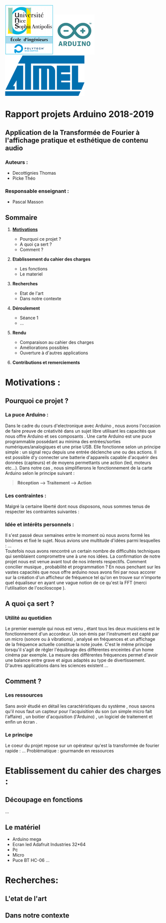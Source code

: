 ![Logo Polytech Nice-Sophia](/Images/logoEPU.png) 
![Logo arduino](/Images/Arduino_logo_pantone.png)
![Logo Atmel](/Images/Atmel_logo.svg.png)

# Rapport projets Arduino 2018-2019

## Application de la Transformée de Fourier à l'affichage pratique et esthétique de contenu audio

### Auteurs : 
- Decottignies Thomas
- Picke Théo

### Responsable enseignant :
- Pascal Masson 

## Sommaire 
1. [**Motivations**](#motivations-)  
   - Pourquoi ce projet ?
   - A quoi ça sert ?
   - Comment ?
  
2. **Etablissement du cahier des charges** 
   - Les fonctions
   - Le materiel

3. **Recherches** 
   - Etat de l'art
   - Dans notre contexte
  
4. **Déroulement**
   - Séance 1 
   - ...
  
5. **Rendu**
   - Comparaison au cahier des charges
   - Améliorations possibles 
   - Ouverture à d'autres applications 
   
6. **Contributions et remerciements**

# Motivations :

## Pourquoi ce projet ?
### La puce **Arduino** :
Dans le cadre du cours d'electronique avec Arduino , nous avons l'occasion de faire preuve de créativité dans un sujet libre utilisant les capacités que nous offre Arduino et ses composants . Une carte Arduino est une puce programmable possédant au minima des entrées/sorties numériques/analogiques et une prise USB. Elle fonctionne selon un principe simple : un signal reçu depuis une entrée déclenche une ou des actions. Il est possible d'y connecter une batterie d'appareils capable d'acquérir des données (capteurs) et de moyens permettants une action (led, moteurs etc...).
Dans notre cas , nous simplifierons le fonctionnement de la carte Arduino selon le principe suivant :
> **Réception --> Traitement --> Action**

### Les contraintes :
Malgré la certaine liberté dont nous disposons, nous sommes tenus de respecter les contraintes suivantes :

### Idée et intérêts personnels :
Il s'est passé deux semaines entre le moment où nous avons formé les binômes et fixé le sujet. Nous avions une multitude d'idées parmi lesquelles : ...  
Toutefois nous avons rencontré un certain nombre de difficultés techniques qui semblaient compromettre une à une nos idées.
La confirmation de notre projet nous est venue avant tout de nos interets respectifs. Comment concilier musique , probabilité et programmation ? En nous penchant sur les vastes capacités que nous offre arduino nous avons fini par nous accorer sur la création d'un afficheur de fréquence tel qu'on en trouve sur n'importe quel équaliseur en ayant une vague notion de ce qu'est la FFT (merci l'utilisation de l'osciloscope ). 

## A quoi ça sert ?

### Utilité au quotidien
Le premier exemple qui nous est venu , étant tous les deux musiciens est le fonctionnement d'un accordeur. Un son émis par l'instrument est capté par un micro (sonore ou à vibrations) , analysé en fréquences et un affichage de la fréquence actuelle constitue la note jouée. C'est le même principe lorsqu'il s'agit de rêgler l'équibrage des différentes enceintes d'un home cinéma par exemple. La mesure des différentes fréquences permet d'avoir une balance entre grave et aigus adaptés au type de divertissement. D'autres applications dans les sciences existent ...  

## Comment ?
### Les ressources
Sans avoir étudié en détail les caractéristiques du système , nous savons qu'il nous faut un capteur pour l'acquisition du son (un simple micro fait l'affaire) , un boitier d'acquisition (l'Arduino) , un logiciel de traitement et enfin un écran .

### Le principe
Le coeur du projet repose sur un opérateur qu'est la transformée de fourier rapide : ...
Problématique : gourmande en ressources 

# Etablissement du cahier des charges :
## Découpage en fonctions
...

## Le matériel
- Arduino mega 
- Ecran led Adafruit Industries 32*64
- Pc
- Micro 
- Puce BT HC-06
...

# Recherches:
## L'etat de l'art

## Dans notre contexte



















